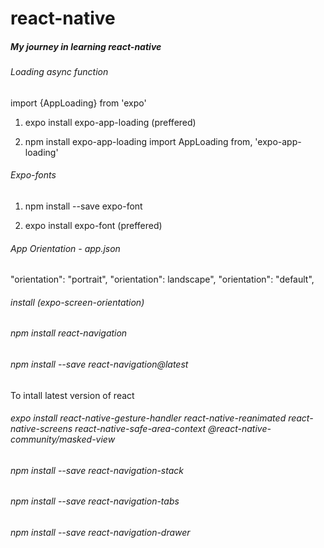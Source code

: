 # react-native

##### My journey in learning react-native

###### Loading async function

import {AppLoading} from 'expo'

1. expo install expo-app-loading (preffered)

2. npm install expo-app-loading
   import AppLoading from, 'expo-app-loading'

###### Expo-fonts

1. npm install --save expo-font

2. expo install expo-font (preffered)

###### App Orientation - app.json

"orientation": "portrait",
"orientation": landscape",
"orientation": "default",

###### install (expo-screen-orientation)

###### npm install react-navigation

###### npm install --save react-navigation@latest

To intall latest version of react

###### expo install react-native-gesture-handler react-native-reanimated react-native-screens react-native-safe-area-context @react-native-community/masked-view

###### npm install --save react-navigation-stack

###### npm install --save react-navigation-tabs

###### npm install --save react-navigation-drawer
